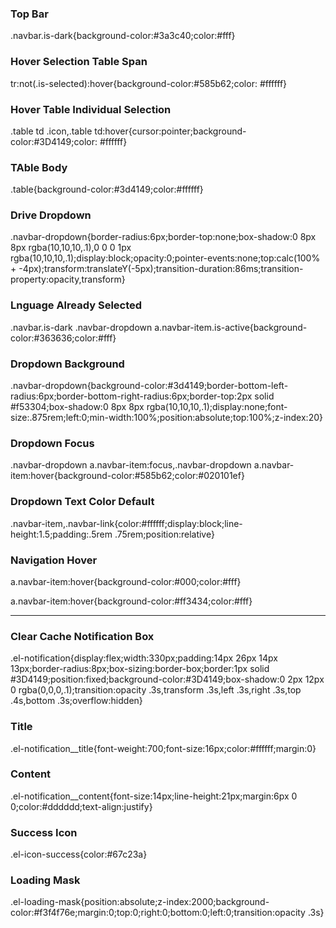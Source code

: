 ### Top Bar
.navbar.is-dark{background-color:#3a3c40;color:#fff}

### Hover Selection Table Span
tr:not(.is-selected):hover{background-color:#585b62;color: #ffffff}

### Hover Table Individual Selection
.table td .icon,.table td:hover{cursor:pointer;background-color:#3D4149;color: #ffffff}

### TAble Body
.table{background-color:#3d4149;color:#ffffff}

### Drive Dropdown
.navbar-dropdown{border-radius:6px;border-top:none;box-shadow:0 8px 8px rgba(10,10,10,.1),0 0 0 1px rgba(10,10,10,.1);display:block;opacity:0;pointer-events:none;top:calc(100% + -4px);transform:translateY(-5px);transition-duration:86ms;transition-property:opacity,transform}

### Lnguage Already Selected
.navbar.is-dark .navbar-dropdown a.navbar-item.is-active{background-color:#363636;color:#fff}

### Dropdown Background
.navbar-dropdown{background-color:#3d4149;border-bottom-left-radius:6px;border-bottom-right-radius:6px;border-top:2px solid #f53304;box-shadow:0 8px 8px rgba(10,10,10,.1);display:none;font-size:.875rem;left:0;min-width:100%;position:absolute;top:100%;z-index:20}

### Dropdown Focus
.navbar-dropdown a.navbar-item:focus,.navbar-dropdown a.navbar-item:hover{background-color:#585b62;color:#020101ef}

### Dropdown Text Color Default
.navbar-item,.navbar-link{color:#ffffff;display:block;line-height:1.5;padding:.5rem .75rem;position:relative}


### Navigation Hover
a.navbar-item:hover{background-color:#000;color:#fff}

a.navbar-item:hover{background-color:#ff3434;color:#fff}

------------------------------

### Clear Cache Notification Box
.el-notification{display:flex;width:330px;padding:14px 26px 14px 13px;border-radius:8px;box-sizing:border-box;border:1px solid #3D4149;position:fixed;background-color:#3D4149;box-shadow:0 2px 12px 0 rgba(0,0,0,.1);transition:opacity .3s,transform .3s,left .3s,right .3s,top .4s,bottom .3s;overflow:hidden}

### Title
.el-notification__title{font-weight:700;font-size:16px;color:#ffffff;margin:0}

### Content
.el-notification__content{font-size:14px;line-height:21px;margin:6px 0 0;color:#dddddd;text-align:justify}

### Success Icon
.el-icon-success{color:#67c23a}




### Loading Mask
.el-loading-mask{position:absolute;z-index:2000;background-color:#f3f4f76e;margin:0;top:0;right:0;bottom:0;left:0;transition:opacity .3s}
